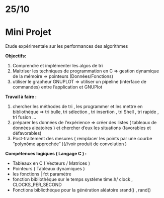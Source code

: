 # 25/10

# **Mini Projet**

Etude expérimentale sur les performances des algorithmes

**Objectifs:**

1. Comprendre et implémenter les algos de tri
2. Maitriser les techniques de programmation en C
 ⇒ gestion dynamique de la mémoire 
 ⇒ pointeurs (Données/Fonctions)
3. utiliser le grapheur GNUPLOT ⇒ utiliser un pipeline (interface de commandes) entre l’application et GNUPlot 

**Travail à faire :**

1. chercher les méthodes de tri , les programmer et les mettre en bibliothèque 
  ⇒ tri bulle, tri sélection , tri insertion , tri Shell , tri rapide , tri fusion …
2. préparer les données de l’expérience 
  ⇒ créer des listes ( tableaux de données aléatoires ) et chercher d’eux les situations (favorables et défavorables) 
3. Post-traitement des mesures ( remplacer les points par une courbe “polynôme approchée” )(//voir produit de convolution )

**Compétences logiques ( Langage C ) :** 

- Tableaux en C ( Vecteurs / Matrices )
- Pointeurs ( Tableaux dynamiques )
- les fonctions | fct paramètre
- fonction bibliothèque sur le temps système time.h/ clock , CLOCKS_PER_SECOND
- Fonctions bibliothéque pour la génération aléatoire srand() , rand()
